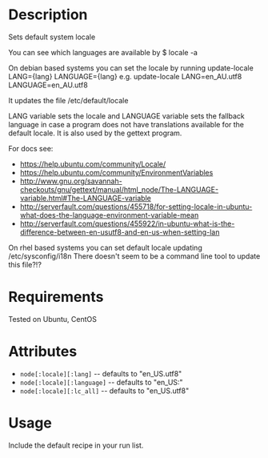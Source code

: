 Description
===========

Sets default system locale

You can see which languages are available by 
$ locale -a 

On debian based systems you can set the locale by running
 update-locale LANG={lang} LANGUAGE={lang}
e.g.
 update-locale LANG=en_AU.utf8 LANGUAGE=en_AU.utf8

It updates the file /etc/default/locale

LANG variable sets the locale and LANGUAGE variable sets the fallback
language in case a program does not have translations available for
the default locale. It is also used by the gettext program.

For docs see:  
* https://help.ubuntu.com/community/Locale/
* https://help.ubuntu.com/community/EnvironmentVariables
* http://www.gnu.org/savannah-checkouts/gnu/gettext/manual/html_node/The-LANGUAGE-variable.html#The-LANGUAGE-variable
* http://serverfault.com/questions/455718/for-setting-locale-in-ubuntu-what-does-the-language-environment-variable-mean
* http://serverfault.com/questions/455922/in-ubuntu-what-is-the-difference-between-en-usutf8-and-en-us-when-setting-lan

On rhel based systems you can set default locale updating /etc/sysconfig/i18n
There doesn't seem to be a command line tool to update this file?!?

Requirements
============

Tested on Ubuntu, CentOS

Attributes
==========

* `node[:locale][:lang]` -- defaults to "en_US.utf8"
* `node[:locale][:language]` -- defaults to "en_US:"
* `node[:locale][:lc_all]` -- defaults to "en_US.utf8"

Usage
=====

Include the default recipe in your run list.
